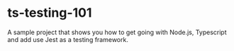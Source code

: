 # ts-testing-101
A sample project that shows you how to get going with Node.js, Typescript and add use Jest as a testing framework.
